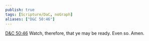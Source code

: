 ```yaml
---
publish: true
tags: [Scripture/DaC, noGraph]
aliases: ["D&C 50:46"]
---
```

[D&C 50:46](https://churchofjesuschrist.org/study/scriptures/dc-testament/dc/50?lang=eng&id=p46#p46) Watch, therefore, that ye may be ready. Even so. Amen.





